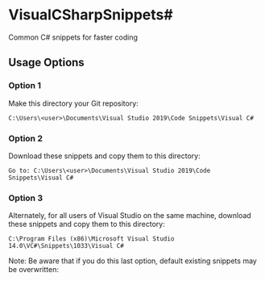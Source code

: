 # VisualCSharpSnippets#
Common C# snippets for faster coding

## Usage Options ##

### Option 1 ###
Make this directory your Git repository:

```C:\Users\<user>\Documents\Visual Studio 2019\Code Snippets\Visual C#```

### Option 2 ###
Download these snippets and copy them to this directory: 

```Go to: C:\Users\<user>\Documents\Visual Studio 2019\Code Snippets\Visual C#```

### Option 3 ###
Alternately, for all users of Visual Studio on the same machine, download these snippets and copy them to this directory:

```C:\Program Files (x86)\Microsoft Visual Studio 14.0\VC#\Snippets\1033\Visual C#```

Note: Be aware that if you do this last option, default existing snippets may be overwritten:



